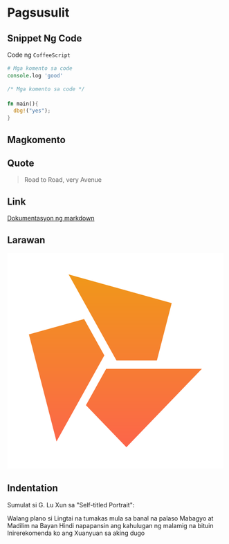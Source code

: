 [Markdown ng mga pandaigdigang komento]:#

# Pagsusulit

## Snippet Ng Code

Code ng `CoffeeScript`

```coffee
# Mga komento sa code
console.log 'good'


```

```rust
/* Mga komento sa code */

fn main(){
  dbg!("yes");
}
```

## Magkomento

<!-- HTML 注释 --> 

<!-- 多行注释 --> 

## Quote

> Road to Road, very Avenue

## Link

[Dokumentasyon ng markdown](https://github.com/xxai-art/xxai-art-md)

## Larawan

![xxAI.Art Brand Identity](https://raw.githubusercontent.com/xxai-art/web/main/file/svg/logo.svg)

## Indentation

Sumulat si G. Lu Xun sa "Self-titled Portrait":

  Walang plano si Lingtai na tumakas mula sa banal na palaso
  Mabagyo at Madilim na Bayan
  Hindi napapansin ang kahulugan ng malamig na bituin
  Inirerekomenda ko ang Xuanyuan sa aking dugo


